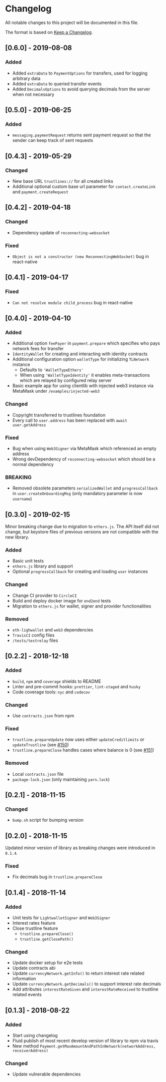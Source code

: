 # Changelog

All notable changes to this project will be documented in this file.

The format is based on [Keep a Changelog](http://keepachangelog.com/en/1.0.0/).

## [0.6.0] - 2019-08-08

### Added

- Added `extraData` to `PaymentOptions` for transfers, used for logging arbitrary data
- Added `extraData` to queried transfer events
- Added `DecimalsOptions` to avoid querying decimals from the server when not necessary

## [0.5.0] - 2019-06-25

### Added

- `messaging.paymentRequest` returns sent payment request so that the sender can keep track of sent requests

## [0.4.3] - 2019-05-29

### Changed

- New base URL `trustlines://` for all created links
- Additional optional custom base url parameter for `contact.createLink` and `payment.createRequest`

## [0.4.2] - 2019-04-18

### Changed

- Dependency update of `reconnecting-websocket`

### Fixed

- `Object is not a constructor (new ReconnectingWebSocket)` bug in react-native

## [0.4.1] - 2019-04-17

### Fixed

- `Can not resolve module child_process` bug in react-native

## [0.4.0] - 2019-04-10

### Added

- Additional option `feePayer` in `payment.prepare` which specifies who pays network fees for transfer
- `IdentityWallet` for creating and interacting with identity contracts
- Additional configuration option `walletType` for initializing `TLNetwork` instance
  - Defaults to `'WalletTypeEthers'`
  - When using `'WalletTypeIdentity'` it enables meta-transactions which are relayed by configured relay server
- Basic example app for using clientlib with injected web3 instance via MetaMask under `/examples/injected-web3`

### Changed

- Copyright transferred to trustlines foundation
- Every call to `user.address` has been replaced with `await user.getAddress`

### Fixed

- Bug when using `Web3Signer` via MetaMask which referenced an empty address
- Wrong devDependency of `reconnecting-websocket` which should be a normal dependency

### BREAKING

- Removed obsolete parameters `serializedWallet` and `progressCallback` in `user.createOnboardingMsg` (only mandatory parameter is now `username`)

## [0.3.0] - 2019-02-15

Minor breaking change due to migration to `ethers.js`. The API itself did not change, but keystore files of previous versions are not compatible with the new library.

### Added

- Basic unit tests
- `ethers.js` library and support
- Optional `progressCallback` for creating and loading `user` instances

### Changed

- Change CI provider to `CircleCI`
- Build and deploy docker image for `end2end` tests
- Migration to `ethers.js` for wallet, signer and provider functionalities

### Removed

- `eth-lighwallet` and `web3` dependencies
- `TravisCI` config files
- `/tests/testrelay` files

## [0.2.2] - 2018-12-18

### Added

- `build`, `npm` and `coverage` shields to README
- Linter and pre-commit hooks: `prettier`, `lint-staged` and `husky`
- Code coverage tools: `nyc` and `codecov`

### Changed

- Use `contracts.json` from npm

### Fixed

- `trustline.prepareUpdate` now uses either `updateCreditlimits` or `updateTrustline` (see [#150](https://github.com/trustlines-network/clientlib/issues/150))
- `trustline.prepareClose` handles cases where balance is 0 (see [#151](https://github.com/trustlines-network/clientlib/issues/151))

### Removed

- Local `contracts.json` file
- `package-lock.json` (only maintaining `yarn.lock`)

## [0.2.1] - 2018-11-15

### Changed

- `bump.sh` script for bumping version

## [0.2.0] - 2018-11-15

Updated minor version of library as breaking changes were introduced in `0.1.4`.

### Fixed

- Fix decimals bug in `trustline.prepareClose`

## [0.1.4] - 2018-11-14

### Added

- Unit tests for `LightwalletSigner` and `Web3Signer`
- Interest rates feature
- Close trustline feature
  - `trustline.prepareClose()`
  - `trustline.getClosePath()`

### Changed

- Update docker setup for e2e tests
- Update contracts abi
- Update `currencyNetwork.getInfo()` to return interest rate related information
- Update `currencyNetwork.getDecimals()` to support interest rate decimals
- Add attributes `interestRateGiven` and `interestRateReceived` to trustline related events

## [0.1.3] - 2018-08-22

### Added

- Start using changelog
- Fluid publish of most recent develop version of library to npm via travis
- New method `Payment.getMaxAmountAndPathInNetwork(networkAddress, receiverAddress)`

### Changed

- Update vulnerable dependencies
